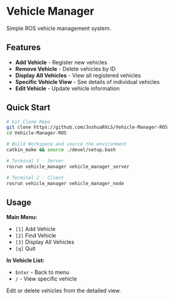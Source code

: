 # Vehicle Manager

Simple ROS vehicle management system.

## Features

- **Add Vehicle** - Register new vehicles
- **Remove Vehicle** - Delete vehicles by ID  
- **Display All Vehicles** - View all registered vehicles
- **Specific Vehicle View** - See details of individual vehicles
- **Edit Vehicle** - Update vehicle information

## Quick Start

```bash
# Git Clone Repo
git clone https://github.com/JoshuaRVLS/Vehicle-Manager-ROS
cd Vehicle-Manager-ROS

# Build Workspace and source the environment 
catkin_make && source ./devel/setup.bash

# Terminal 1 - Server
rosrun vehicle_manager vehicle_manager_server

# Terminal 2 - Client  
rosrun vehicle_manager vehicle_manager_node
```

## Usage

**Main Menu:**
- `[1]` Add Vehicle
- `[2]` Find Vehicle  
- `[3]` Display All Vehicles
- `[q]` Quit

**In Vehicle List:**
- `Enter` - Back to menu
- `/` - View specific vehicle

Edit or delete vehicles from the detailed view.
